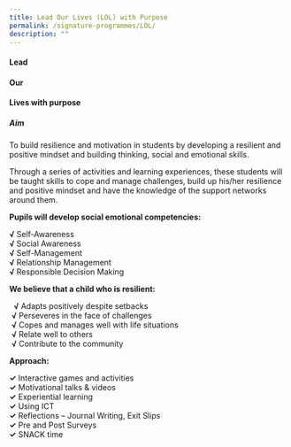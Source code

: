 ```yaml
---
title: Lead Our Lives (LOL) with Purpose
permalink: /signature-programmes/LOL/
description: ""
---
```

#### **L**ead
#### **O**ur
#### **L**ives with purpose
##### Aim
To build resilience and motivation in students by developing a resilient and positive mindset and building thinking, social and emotional skills. 


Through a series of activities and learning experiences, these students will be taught skills to cope and manage challenges, build up his/her resilience and positive mindset and have the knowledge of the support networks around them.



**Pupils will develop social emotional competencies:**

**√** Self-Awareness  
**√** Social Awareness  
**√** Self-Management  
**√** Relationship Management  
**√** Responsible Decision Making

**We believe that a child who is resilient:**

&nbsp;&nbsp;**√** Adapts positively despite setbacks  
&nbsp;**√** Perseveres in the face of challenges  
&nbsp;**√** Copes and manages well with life situations  
&nbsp;**√** Relate well to others  
&nbsp;**√** Contribute to the community
		
**Approach:**

****✓**** Interactive games and activities  
****✓**** Motivational talks &amp; videos&nbsp;  
****✓**** Experiential learning  
****✓**** Using ICT&nbsp;  
****✓**** Reflections – Journal Writing, Exit Slips  
**✓** Pre and Post Surveys  
**✓** SNACK time
